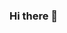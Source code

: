 
### Hi there 👋

<!--
**kaheonkim/kaheonkim** is a ✨ _special_ ✨ repository because its `README.md` (this file) appears on your GitHub profile.

## Here are some ideas to get you started:

- 🔭 I'm interested in Mathematical Data-drive Model for learning governing dynamics.
- 🙋‍♂️ I'm an undergraduate student in UNIST, majoring in mathematics and minoring in indeustrial engineering.
- 🪖 I’m currently on academic leave due to military service.
- 📫 How to reach me: kdkam12@unist.ac.kr
- 🎹 In my free time, I enjoy taking a walk and playing piano
